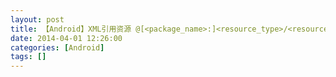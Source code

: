 ```yaml
---
layout: post
title: 【Android】XML引用资源 @[<package_name>:]<resource_type>/<resource_name>
date: 2014-04-01 12:26:00
categories: [Android]
tags: []
---
```

      